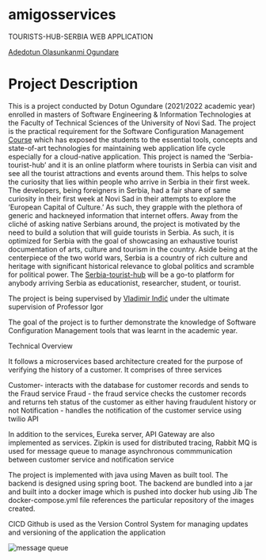 # amigosservices
TOURISTS-HUB-SERBIA
WEB APPLICATION

[Adedotun Olasunkanmi Ogundare](https://github.com/dotun-ogundare)

<h1>Project Description</h1>

This is a project conducted by Dotun Ogundare (2021/2022 academic year) enrolled in masters of Software Engineering & Information Technologies at the Faculty of Technical Sciences of the University of Novi Sad. The project is the practical requirement for the Software Configuration Management [Course](https://github.com/vladaindjic/SCM-exchange-students#the-project-specification) which has exposed the students to the essential tools, concepts and state-of-art technologies for maintaining web application life cycle especially for a cloud-native application. This project is named the ‘Serbia-tourist-hub’ and it is an online platform where tourists in Serbia can visit and see all the tourist attractions and events around them. This helps to solve the curiosity that lies within people who arrive in Serbia in their first week. The developers, being foreigners in Serbia, had a fair share of same curiosity in their first week at Novi Sad in their attempts to explore the ‘European Capital of Culture.’ As such, they grapple with the plethora of generic and hackneyed information that internet offers. Away from the cliché of asking native Serbians around, the project is motivated by the need to build a solution that will guide tourists in Serbia. As such, it is optimized for Serbia with the goal of showcasing an exhaustive tourist documentation of arts, culture and tourism in the country. Aside being at the centerpiece of the two world wars, Serbia is a country of rich culture and heritage with significant historical relevance to global politics and scramble for political power. The [Serbia-tourist-hub](https://github.com/vladaindjic/SCM-exchange-students/blob/master/SPEC.md) will be a go-to platform for anybody arriving Serbia as educationist, researcher, student, or tourist. 

The project is being supervised by [Vladimir Inđić](https://github.com/vladaindjic) under the ultimate supervision of Professor Igor

The goal of the project is to further demonstrate the knowledge of Software Configuration Management tools that was learnt in the academic year.

Technical Overview
 
 It follows a microservices based architecture created for the purpose of verifying the history of a customer. It comprises of three services
 
 Customer- interacts with the database for customer records and sends to the Fraud service
 Fraud - the fraud service checks the customer records and returns teh status of the customer as either having fraudulent history or not
 Notification - handles the notification of the customer service using twilio API
 
 In addition to the services, Eureka server, API Gateway are also implemented as services. Zipkin is used for distributed tracing, Rabbit MQ is used for message queue to manage asynchronous commmunication between customer service and notification service
 
The project is implemented with java using Maven as built tool. 
The backend is designed using spring boot. 
The backend are bundled into a jar and built into a docker image which is pushed into docker hub using Jib
The docker-compose.yml file references the particular repository of the images created. 

CICD
Github is used as the Version Control System for managing updates and versioning of the application the application


![message queue](https://user-images.githubusercontent.com/50335434/193032886-2b3b78fa-dc12-43aa-9200-7e4151c67bf5.png)

 

